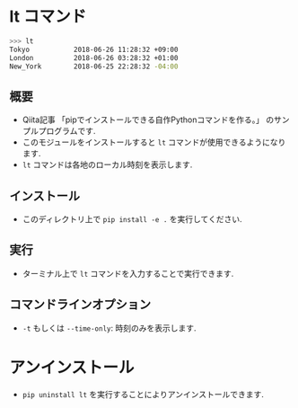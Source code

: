 # lt コマンド

```bash
>>> lt
Tokyo           2018-06-26 11:28:32 +09:00
London          2018-06-26 03:28:32 +01:00
New_York        2018-06-25 22:28:32 -04:00
```

## 概要
- Qiita記事 「pipでインストールできる自作Pythonコマンドを作る。」 のサンプルプログラムです.
- このモジュールをインストールすると `lt` コマンドが使用できるようになります.
- `lt` コマンドは各地のローカル時刻を表示します.

## インストール
- このディレクトリ上で `pip install -e .` を実行してください.

## 実行
- ターミナル上で `lt` コマンドを入力することで実行できます.

## コマンドラインオプション
- `-t` もしくは `--time-only`:  時刻のみを表示します.

# アンインストール
- `pip uninstall lt` を実行することによりアンインストールできます.

